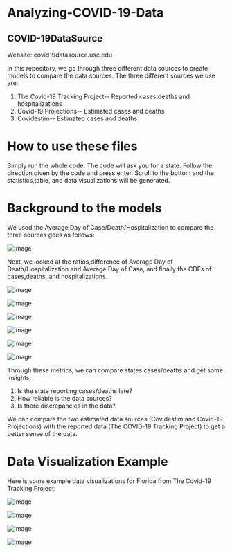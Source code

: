 # Analyzing-COVID-19-Data
## **COVID-19DataSource**

Website: covid19datasource.usc.edu


In this repository, we go through three different data sources to create models to compare the data sources. The three different sources we use are:
1. The Covid-19 Tracking Project-- Reported cases,deaths and hospitalizations
2. Covid-19 Projections-- Estimated cases and deaths
3. Covidestim-- Estimated cases and deaths

# **How to use these files**
Simply run the whole code. The code will ask you for a state. Follow the direction given by the code and press enter. Scroll to the bottom and the statistics,table, and data visualizations will be generated.

# **Background to the models**
We used the Average Day of Case/Death/Hospitalization to compare the three sources goes as follows:

![image](https://user-images.githubusercontent.com/71193439/111359284-b44fa400-8661-11eb-8934-461406c8f640.png)


Next, we looked at the ratios,difference of Average Day of Death/Hospitalization and Average Day of Case, and finally the CDFs of cases,deaths, and hospitalizations. 

![image](https://user-images.githubusercontent.com/71193439/111257178-102e1480-85f1-11eb-9ded-e60e726577a4.png)

![image](https://user-images.githubusercontent.com/71193439/111257219-1de39a00-85f1-11eb-974d-20db45c259cf.png)

![image](https://user-images.githubusercontent.com/71193439/111257450-8b8fc600-85f1-11eb-92b0-da0193b7f8c3.png)

![image](https://user-images.githubusercontent.com/71193439/111257530-ad894880-85f1-11eb-9e23-c0f7858f00f4.png)

![image](https://user-images.githubusercontent.com/71193439/111257562-bed25500-85f1-11eb-910e-81fedb0bfc21.png)

![image](https://user-images.githubusercontent.com/71193439/111257633-dc072380-85f1-11eb-9be3-7b12234ff7fa.png)

Through these metrics, we can compare states cases/deaths and get some insights:

1. Is the state reporting cases/deaths late?
2. How reliable is the data sources?
3. Is there discrepancies in the data?

We can compare the two estimated data sources (Covidestim and Covid-19 Projections) with the reported data (The COVID-19 Tracking Project) to get a better sense of the data. 

# **Data Visualization Example**

Here is some example data visualizations for Florida from The Covid-19 Tracking Project:

![image](https://user-images.githubusercontent.com/71193439/111360652-6340af80-8663-11eb-8e99-900a3311ba8e.png)

![image](https://user-images.githubusercontent.com/71193439/111359716-3b048100-8662-11eb-8e11-5003c6c75e4e.png?style=centerme)

![image](https://user-images.githubusercontent.com/71193439/111359742-435cbc00-8662-11eb-953c-393ac2919c65.png?style=centerme)

![image](https://user-images.githubusercontent.com/71193439/111359761-48ba0680-8662-11eb-8a26-e71970177b1a.png?style=centerme)

